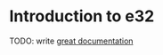 # Introduction to e32

TODO: write [great documentation](http://jacobian.org/writing/what-to-write/)
